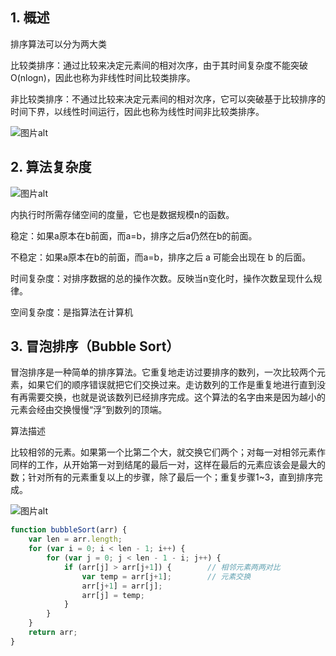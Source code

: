 ## 1. 概述

排序算法可以分为两大类

比较类排序：通过比较来决定元素间的相对次序，由于其时间复杂度不能突破O(nlogn)，因此也称为非线性时间比较类排序。

非比较类排序：不通过比较来决定元素间的相对次序，它可以突破基于比较排序的时间下界，以线性时间运行，因此也称为线性时间非比较类排序。

![图片alt](https://img2018.cnblogs.com/blog/849589/201903/849589-20190306165258970-1789860540.png)

## 2. 算法复杂度

![图片alt](https://images2018.cnblogs.com/blog/849589/201804/849589-20180402133438219-1946132192.png)

内执行时所需存储空间的度量，它也是数据规模n的函数。

稳定：如果a原本在b前面，而a=b，排序之后a仍然在b的前面。

不稳定：如果a原本在b的前面，而a=b，排序之后 a 可能会出现在 b 的后面。

时间复杂度：对排序数据的总的操作次数。反映当n变化时，操作次数呈现什么规律。

空间复杂度：是指算法在计算机

## 3. 冒泡排序（Bubble Sort）

冒泡排序是一种简单的排序算法。它重复地走访过要排序的数列，一次比较两个元素，如果它们的顺序错误就把它们交换过来。走访数列的工作是重复地进行直到没有再需要交换，也就是说该数列已经排序完成。这个算法的名字由来是因为越小的元素会经由交换慢慢“浮”到数列的顶端。 

算法描述

比较相邻的元素。如果第一个比第二个大，就交换它们两个；对每一对相邻元素作同样的工作，从开始第一对到结尾的最后一对，这样在最后的元素应该会是最大的数；针对所有的元素重复以上的步骤，除了最后一个；重复步骤1~3，直到排序完成。

![图片alt](https://images2017.cnblogs.com/blog/849589/201710/849589-20171015223238449-2146169197.gif)

```js
function bubbleSort(arr) {
    var len = arr.length;
    for (var i = 0; i < len - 1; i++) {
        for (var j = 0; j < len - 1 - i; j++) {
            if (arr[j] > arr[j+1]) {        // 相邻元素两两对比
                var temp = arr[j+1];        // 元素交换
                arr[j+1] = arr[j];
                arr[j] = temp;
            }
        }
    }
    return arr;
}
```